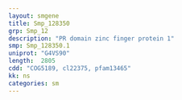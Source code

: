 ```yaml
---
layout: smgene
title: Smp_128350
grp: Smp_12
description: "PR domain zinc finger protein 1"
smp: Smp_128350.1
uniprot: "G4VS90"
length:  2805
cdd: "COG5189, cl22375, pfam13465"
kk: ns
categories: sm
---
```


